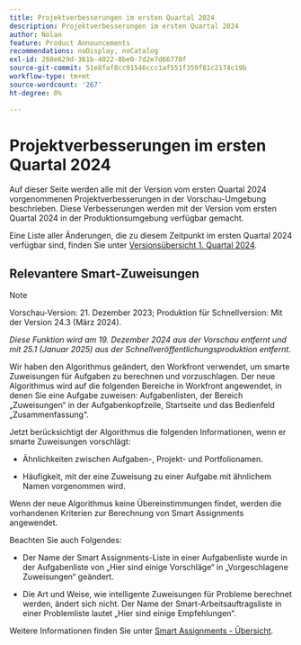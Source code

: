 ```yaml
---
title: Projektverbesserungen im ersten Quartal 2024
description: Projektverbesserungen im ersten Quartal 2024
author: Nolan
feature: Product Announcements
recommendations: noDisplay, noCatalog
exl-id: 260e629d-361b-4022-8be0-7d2e7d66770f
source-git-commit: 51e8faf8cc91546ccc1af551f359f81c2174c19b
workflow-type: tm+mt
source-wordcount: '267'
ht-degree: 0%

---
```


# Projektverbesserungen im ersten Quartal 2024

Auf dieser Seite werden alle mit der Version vom ersten Quartal 2024 vorgenommenen Projektverbesserungen in der Vorschau-Umgebung beschrieben. Diese Verbesserungen werden mit der Version vom ersten Quartal 2024 in der Produktionsumgebung verfügbar gemacht.

Eine Liste aller Änderungen, die zu diesem Zeitpunkt im ersten Quartal 2024 verfügbar sind, finden Sie unter [Versionsübersicht 1. Quartal 2024](/help/quicksilver/product-announcements/product-releases/24-q1-release-activity/24-q1-release-overview.md).

## Relevantere Smart-Zuweisungen

>[!NOTE]
>
>Vorschau-Version: 21. Dezember 2023; Produktion für Schnellversion: Mit der Version 24.3 (März 2024).
>
>_Diese Funktion wird am 19. Dezember 2024 aus der Vorschau entfernt und mit 25.1 (Januar 2025) aus der Schnellveröffentlichungsproduktion entfernt._

Wir haben den Algorithmus geändert, den Workfront verwendet, um smarte Zuweisungen für Aufgaben zu berechnen und vorzuschlagen. Der neue Algorithmus wird auf die folgenden Bereiche in Workfront angewendet, in denen Sie eine Aufgabe zuweisen: Aufgabenlisten, der Bereich „Zuweisungen“ in der Aufgabenkopfzeile, Startseite und das Bedienfeld „Zusammenfassung“.

Jetzt berücksichtigt der Algorithmus die folgenden Informationen, wenn er smarte Zuweisungen vorschlägt:

* Ähnlichkeiten zwischen Aufgaben-, Projekt- und Portfolionamen.

* Häufigkeit, mit der eine Zuweisung zu einer Aufgabe mit ähnlichem Namen vorgenommen wird.

Wenn der neue Algorithmus keine Übereinstimmungen findet, werden die vorhandenen Kriterien zur Berechnung von Smart Assignments angewendet.

Beachten Sie auch Folgendes:

* Der Name der Smart Assignments-Liste in einer Aufgabenliste wurde in der Aufgabenliste von „Hier sind einige Vorschläge“ in „Vorgeschlagene Zuweisungen“ geändert.

* Die Art und Weise, wie intelligente Zuweisungen für Probleme berechnet werden, ändert sich nicht. Der Name der Smart-Arbeitsauftragsliste in einer Problemliste lautet „Hier sind einige Empfehlungen“.

Weitere Informationen finden Sie unter [Smart Assignments - Übersicht](/help/quicksilver/manage-work/tasks/assign-tasks/smart-assignments.md).
